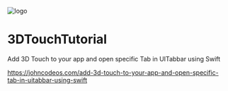 ![logo](https://i.imgur.com/Dv73hCk.png)
# 3DTouchTutorial
Add 3D Touch to your app and open specific Tab in UITabbar using Swift

https://johncodeos.com/add-3d-touch-to-your-app-and-open-specific-tab-in-uitabbar-using-swift
